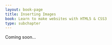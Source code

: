 ```yaml
---
layout: book-page
title: Inserting Images
book: Learn to make websites with HTML5 & CSS3
type: subchapter
---
```


Coming soon...